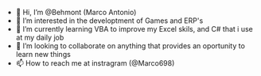 - 👋 Hi, I’m @Behmont (Marco Antonio)
- 👀 I’m interested in the developtment of Games and ERP's
- 🌱 I’m currently learning VBA to improve my Excel skils, and C# that i use at my daily job
- 💞️ I’m looking to collaborate on anything that provides an oportunity to learn new things
- 📫 How to reach me at instragram (@Marco698)

<!---
Behmont/Behmont is a ✨ special ✨ repository because its `README.md` (this file) appears on your GitHub profile.
You can click the Preview link to take a look at your changes.
--->
